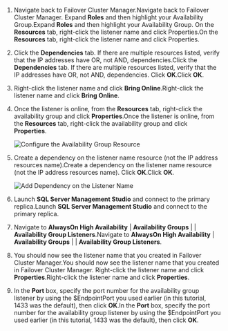1. <span data-ttu-id="43182-101">Navigate back to Failover Cluster Manager.</span><span class="sxs-lookup"><span data-stu-id="43182-101">Navigate back to Failover Cluster Manager.</span></span>  <span data-ttu-id="43182-102">Expand **Roles** and then highlight your Availability Group.</span><span class="sxs-lookup"><span data-stu-id="43182-102">Expand **Roles** and then highlight your Availability Group.</span></span>  <span data-ttu-id="43182-103">On the **Resources** tab, right-click the listener name and click Properties.</span><span class="sxs-lookup"><span data-stu-id="43182-103">On the **Resources** tab, right-click the listener name and click Properties.</span></span>
2. <span data-ttu-id="43182-104">Click the **Dependencies** tab. If there are multiple resources listed, verify that the IP addresses have OR, not AND, dependencies.</span><span class="sxs-lookup"><span data-stu-id="43182-104">Click the **Dependencies** tab. If there are multiple resources listed, verify that the IP addresses have OR, not AND, dependencies.</span></span>  <span data-ttu-id="43182-105">Click **OK**.</span><span class="sxs-lookup"><span data-stu-id="43182-105">Click **OK**.</span></span>
3. <span data-ttu-id="43182-106">Right-click the listener name and click **Bring Online**.</span><span class="sxs-lookup"><span data-stu-id="43182-106">Right-click the listener name and click **Bring Online**.</span></span>
4. <span data-ttu-id="43182-107">Once the listener is online, from the **Resources** tab, right-click the availability group and click **Properties**.</span><span class="sxs-lookup"><span data-stu-id="43182-107">Once the listener is online, from the **Resources** tab, right-click the availability group and click **Properties**.</span></span>
   
    ![Configure the Availability Group Resource](https://docstestmedia1.blob.core.windows.net/azure-media/includes/media/virtual-machines-sql-server-configure-alwayson-availability-group-listener/IC678772.gif)
5. <span data-ttu-id="43182-109">Create a dependency on the listener name resource (not the IP address resources name).</span><span class="sxs-lookup"><span data-stu-id="43182-109">Create a dependency on the listener name resource (not the IP address resources name).</span></span> <span data-ttu-id="43182-110">Click **OK**.</span><span class="sxs-lookup"><span data-stu-id="43182-110">Click **OK**.</span></span>
   
    ![Add Dependency on the Listener Name](https://docstestmedia1.blob.core.windows.net/azure-media/includes/media/virtual-machines-sql-server-configure-alwayson-availability-group-listener/IC678773.gif)
6. <span data-ttu-id="43182-112">Launch **SQL Server Management Studio** and connect to the primary replica.</span><span class="sxs-lookup"><span data-stu-id="43182-112">Launch **SQL Server Management Studio** and connect to the primary replica.</span></span>
7. <span data-ttu-id="43182-113">Navigate to **AlwaysOn High Availability** | **Availability Groups** | **<AvailabilityGroupName>** | **Availability Group Listeners**.</span><span class="sxs-lookup"><span data-stu-id="43182-113">Navigate to **AlwaysOn High Availability** | **Availability Groups** | **<AvailabilityGroupName>** | **Availability Group Listeners**.</span></span> 
8. <span data-ttu-id="43182-114">You should now see the listener name that you created in Failover Cluster Manager.</span><span class="sxs-lookup"><span data-stu-id="43182-114">You should now see the listener name that you created in Failover Cluster Manager.</span></span> <span data-ttu-id="43182-115">Right-click the listener name and click **Properties**.</span><span class="sxs-lookup"><span data-stu-id="43182-115">Right-click the listener name and click **Properties**.</span></span>
9. <span data-ttu-id="43182-116">In the **Port** box, specify the port number for the availability group listener by using the $EndpointPort you used earlier (in this tutorial, 1433 was the default), then click **OK**.</span><span class="sxs-lookup"><span data-stu-id="43182-116">In the **Port** box, specify the port number for the availability group listener by using the $EndpointPort you used earlier (in this tutorial, 1433 was the default), then click **OK**.</span></span>



